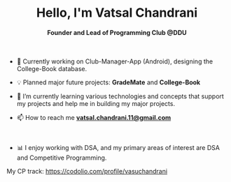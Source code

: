 <h1 align="center">Hello, I'm Vatsal Chandrani</h1>
<h4 align="center">Founder and Lead of Programming Club @DDU</h4>
<br>

- 🔭 Currently working on Club-Manager-App (Android), designing the College-Book database.

- 💡 Planned major future projects: **GradeMate** and **College-Book**

- 🌱 I’m currently learning various technologies and concepts that support my projects and help me in building my major projects.

- 📫 How to reach me **vatsal.chandrani.11@gmail.com**

<br>

- 📊 I enjoy working with DSA, and my primary areas of interest are DSA and Competitive Programming.

My CP track: https://codolio.com/profile/vasuchandrani
